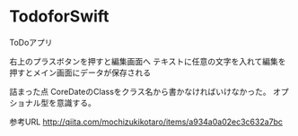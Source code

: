 # TodoforSwift

ToDoアプリ

右上のプラスボタンを押すと編集画面へ
テキストに任意の文字を入れて編集を押すとメイン画面にデータが保存される

詰まった点
CoreDateのClassをクラス名から書かなければいけなかった。
オプショナル型を意識する。

参考URL
http://qiita.com/mochizukikotaro/items/a934a0a02ec3c632a7bc
